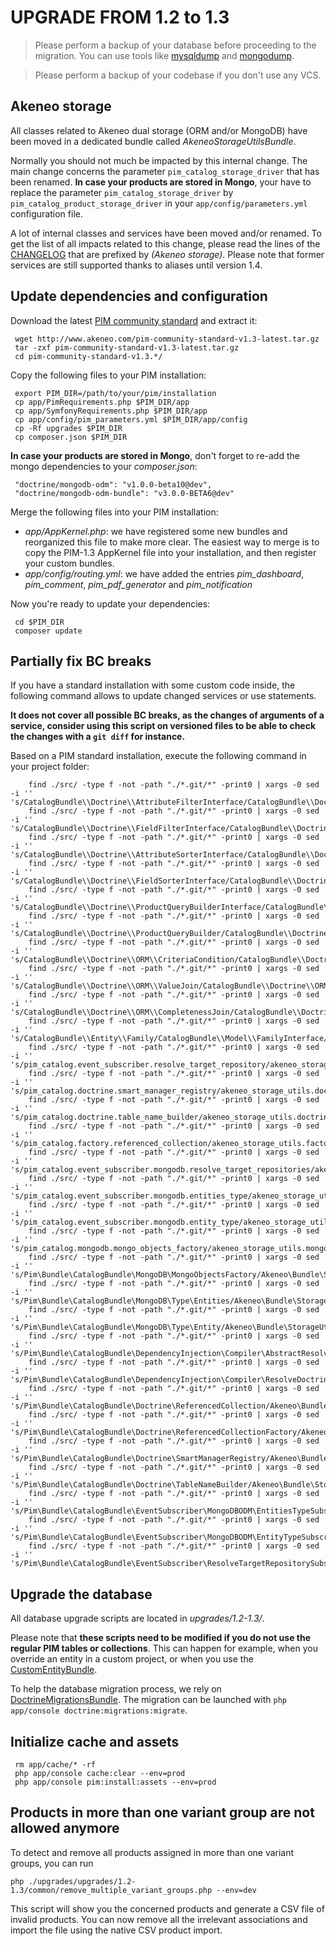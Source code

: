 # UPGRADE FROM 1.2 to 1.3

> Please perform a backup of your database before proceeding to the migration. You can use tools like  [mysqldump](http://dev.mysql.com/doc/refman/5.1/en/mysqldump.html) and [mongodump](http://docs.mongodb.org/manual/reference/program/mongodump/).

> Please perform a backup of your codebase if you don't use any VCS.

## Akeneo storage

All classes related to Akeneo dual storage (ORM and/or MongoDB) have been moved in a dedicated bundle called *AkeneoStorageUtilsBundle*.

Normally you should not much be impacted by this internal change. The main change concerns the parameter `pim_catalog_storage_driver` that has been renamed. 
**In case your products are stored in Mongo**,  your have to replace the parameter `pim_catalog_storage_driver` by `pim_catalog_product_storage_driver` in your `app/config/parameters.yml` configuration file.

A lot of internal classes and services have been moved and/or renamed. To get the list of all impacts related to this change, please read the lines of the [CHANGELOG](https://github.com/akeneo/pim-community-standard/blob/master/CHANGELOG.md) that are prefixed by *(Akeneo storage)*.
Please note that former services are still supported thanks to aliases until version 1.4.

## Update dependencies and configuration

Download the latest [PIM community standard](http://www.akeneo.com/download/) and extract it:

```
 wget http://www.akeneo.com/pim-community-standard-v1.3-latest.tar.gz
 tar -zxf pim-community-standard-v1.3-latest.tar.gz
 cd pim-community-standard-v1.3.*/
```

Copy the following files to your PIM installation:

``` 
 export PIM_DIR=/path/to/your/pim/installation
 cp app/PimRequirements.php $PIM_DIR/app
 cp app/SymfonyRequirements.php $PIM_DIR/app
 cp app/config/pim_parameters.yml $PIM_DIR/app/config
 cp -Rf upgrades $PIM_DIR
 cp composer.json $PIM_DIR
```

**In case your products are stored in Mongo**, don't forget to re-add the mongo dependencies to your *composer.json*:

```
 "doctrine/mongodb-odm": "v1.0.0-beta10@dev",
 "doctrine/mongodb-odm-bundle": "v3.0.0-BETA6@dev"
```

Merge the following files into your PIM installation:
 - *app/AppKernel.php*: we have registered some new bundles and reorganized this file to make more clear. The easiest way to merge is to copy the PIM-1.3 AppKernel file into your installation, and then register your custom bundles.
 - *app/config/routing.yml*: we have added the entries *pim_dashboard*, *pim_comment*, *pim_pdf_generator* and *pim_notification* 

Now you're ready to update your dependencies:

```
 cd $PIM_DIR
 composer update
```

## Partially fix BC breaks

If you have a standard installation with some custom code inside, the following command allows to update changed services or use statements.

**It does not cover all possible BC breaks, as the changes of arguments of a service, consider using this script on versioned files to be able to check the changes with a `git diff` for instance.**

Based on a PIM standard installation, execute the following command in your project folder:

```
    find ./src/ -type f -not -path "./*.git/*" -print0 | xargs -0 sed -i '' 's/CatalogBundle\\Doctrine\\AttributeFilterInterface/CatalogBundle\\Doctrine\\Query\\AttributeFilterInterface/g'
    find ./src/ -type f -not -path "./*.git/*" -print0 | xargs -0 sed -i '' 's/CatalogBundle\\Doctrine\\FieldFilterInterface/CatalogBundle\\Doctrine\\Query\\FieldFilterInterface/g'
    find ./src/ -type f -not -path "./*.git/*" -print0 | xargs -0 sed -i '' 's/CatalogBundle\\Doctrine\\AttributeSorterInterface/CatalogBundle\\Doctrine\\Query\\AttributeSorterInterface/g'
    find ./src/ -type f -not -path "./*.git/*" -print0 | xargs -0 sed -i '' 's/CatalogBundle\\Doctrine\\FieldSorterInterface/CatalogBundle\\Doctrine\\Query\\FieldSorterInterface/g'
    find ./src/ -type f -not -path "./*.git/*" -print0 | xargs -0 sed -i '' 's/CatalogBundle\\Doctrine\\ProductQueryBuilderInterface/CatalogBundle\\Doctrine\\Query\\ProductQueryBuilderInterface/g'
    find ./src/ -type f -not -path "./*.git/*" -print0 | xargs -0 sed -i '' 's/CatalogBundle\\Doctrine\\ProductQueryBuilder/CatalogBundle\\Doctrine\\Query\\ProductQueryBuilder/g'
    find ./src/ -type f -not -path "./*.git/*" -print0 | xargs -0 sed -i '' 's/CatalogBundle\\Doctrine\\ORM\\CriteriaCondition/CatalogBundle\\Doctrine\\ORM\\Condition\\CriteriaCondition/g'
    find ./src/ -type f -not -path "./*.git/*" -print0 | xargs -0 sed -i '' 's/CatalogBundle\\Doctrine\\ORM\\ValueJoin/CatalogBundle\\Doctrine\\ORM\\Join\\ValueJoin/g'
    find ./src/ -type f -not -path "./*.git/*" -print0 | xargs -0 sed -i '' 's/CatalogBundle\\Doctrine\\ORM\\CompletenessJoin/CatalogBundle\\Doctrine\\ORM\\Join\\CompletenessJoin/g'
    find ./src/ -type f -not -path "./*.git/*" -print0 | xargs -0 sed -i '' 's/CatalogBundle\\Entity\\Family/CatalogBundle\\Model\\FamilyInterface/g'
    find ./src/ -type f -not -path "./*.git/*" -print0 | xargs -0 sed -i '' 's/pim_catalog.event_subscriber.resolve_target_repository/akeneo_storage_utils.event_subscriber.resolve_target_repository/g'
    find ./src/ -type f -not -path "./*.git/*" -print0 | xargs -0 sed -i '' 's/pim_catalog.doctrine.smart_manager_registry/akeneo_storage_utils.doctrine.smart_manager_registry/g'
    find ./src/ -type f -not -path "./*.git/*" -print0 | xargs -0 sed -i '' 's/pim_catalog.doctrine.table_name_builder/akeneo_storage_utils.doctrine.table_name_builder/g'
    find ./src/ -type f -not -path "./*.git/*" -print0 | xargs -0 sed -i '' 's/pim_catalog.factory.referenced_collection/akeneo_storage_utils.factory.referenced_collection/g'
    find ./src/ -type f -not -path "./*.git/*" -print0 | xargs -0 sed -i '' 's/pim_catalog.event_subscriber.mongodb.resolve_target_repositories/akeneo_storage_utils.event_subscriber.mongodb.resolve_target_repository/g'
    find ./src/ -type f -not -path "./*.git/*" -print0 | xargs -0 sed -i '' 's/pim_catalog.event_subscriber.mongodb.entities_type/akeneo_storage_utils.event_subscriber.mongodb.entities_type/g'
    find ./src/ -type f -not -path "./*.git/*" -print0 | xargs -0 sed -i '' 's/pim_catalog.event_subscriber.mongodb.entity_type/akeneo_storage_utils.event_subscriber.mongodb.entity_type/g'
    find ./src/ -type f -not -path "./*.git/*" -print0 | xargs -0 sed -i '' 's/pim_catalog.mongodb.mongo_objects_factory/akeneo_storage_utils.mongodb.mongo_objects_factory/g'    
    find ./src/ -type f -not -path "./*.git/*" -print0 | xargs -0 sed -i '' 's/Pim\Bundle\CatalogBundle\MongoDB\MongoObjectsFactory/Akeneo\Bundle\StorageUtilsBundle\MongoDB\MongoObjectsFactory/g'
    find ./src/ -type f -not -path "./*.git/*" -print0 | xargs -0 sed -i '' 's/Pim\Bundle\CatalogBundle\MongoDB\Type\Entities/Akeneo\Bundle\StorageUtilsBundle\MongoDB\Type\Entities/g'
    find ./src/ -type f -not -path "./*.git/*" -print0 | xargs -0 sed -i '' 's/Pim\Bundle\CatalogBundle\MongoDB\Type\Entity/Akeneo\Bundle\StorageUtilsBundle\MongoDB\Type\Entity/g'
    find ./src/ -type f -not -path "./*.git/*" -print0 | xargs -0 sed -i '' 's/Pim\Bundle\CatalogBundle\DependencyInjection\Compiler\AbstractResolveDoctrineTargetModelsPass/Akeneo\Bundle\StorageUtilsBundle\DependencyInjection\Compiler\AbstractResolveDoctrineTargetModelPass/g'
    find ./src/ -type f -not -path "./*.git/*" -print0 | xargs -0 sed -i '' 's/Pim\Bundle\CatalogBundle\DependencyInjection\Compiler\ResolveDoctrineTargetRepositoriesPass/Akeneo\Bundle\StorageUtilsBundle\DependencyInjection\Compiler\ResolveDoctrineTargetRepositoryPass/g'
    find ./src/ -type f -not -path "./*.git/*" -print0 | xargs -0 sed -i '' 's/Pim\Bundle\CatalogBundle\Doctrine\ReferencedCollection/Akeneo\Bundle\StorageUtilsBundle\Doctrine\ReferencedCollection/g'
    find ./src/ -type f -not -path "./*.git/*" -print0 | xargs -0 sed -i '' 's/Pim\Bundle\CatalogBundle\Doctrine\ReferencedCollectionFactory/Akeneo\Bundle\StorageUtilsBundle\Doctrine\ReferencedCollectionFactory/g'
    find ./src/ -type f -not -path "./*.git/*" -print0 | xargs -0 sed -i '' 's/Pim\Bundle\CatalogBundle\Doctrine\SmartManagerRegistry/Akeneo\Bundle\StorageUtilsBundle\Doctrine\SmartManagerRegistry/g'
    find ./src/ -type f -not -path "./*.git/*" -print0 | xargs -0 sed -i '' 's/Pim\Bundle\CatalogBundle\Doctrine\TableNameBuilder/Akeneo\Bundle\StorageUtilsBundle\Doctrine\TableNameBuilder/g'
    find ./src/ -type f -not -path "./*.git/*" -print0 | xargs -0 sed -i '' 's/Pim\Bundle\CatalogBundle\EventSubscriber\MongoDBODM\EntitiesTypeSubscriber/Akeneo\Bundle\StorageUtilsBundle\EventSubscriber\MongoDBODM\EntitiesTypeSubscriber/g'
    find ./src/ -type f -not -path "./*.git/*" -print0 | xargs -0 sed -i '' 's/Pim\Bundle\CatalogBundle\EventSubscriber\MongoDBODM\EntityTypeSubscriber/Akeneo\Bundle\StorageUtilsBundle\EventSubscriber\MongoDBODM\EntityTypeSubscriber/g'
    find ./src/ -type f -not -path "./*.git/*" -print0 | xargs -0 sed -i '' 's/Pim\Bundle\CatalogBundle\EventSubscriber\ResolveTargetRepositorySubscriber/Akeneo\Bundle\StorageUtilsBundle\EventSubscriber\ResolveTargetRepositorySubscriber/g'

```

## Upgrade the database

All database upgrade scripts are located in *upgrades/1.2-1.3/*. 

Please  note that **these scripts need to be modified if you do not use the regular PIM tables or collections**. This can happen for example, when you override an entity in a custom project, or when you use the [CustomEntityBundle](https://github.com/akeneo/CustomEntityBundle).
 
To help the database migration process, we rely on [DoctrineMigrationsBundle](http://symfony.com/fr/doc/current/bundles/DoctrineMigrationsBundle/index.html). The migration can be launched with `php app/console doctrine:migrations:migrate`.

## Initialize cache and assets

```
 rm app/cache/* -rf
 php app/console cache:clear --env=prod
 php app/console pim:install:assets --env=prod
```

## Products in more than one variant group are not allowed anymore

To detect and remove all products assigned in more than one variant groups, you can run

    php ./upgrades/upgrades/1.2-1.3/common/remove_multiple_variant_groups.php --env=dev

This script will show you the concerned products and generate a CSV file of invalid products.
You can now remove all the irrelevant associations and import the file using the native CSV product import.
